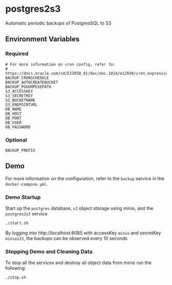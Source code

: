 # postgres2s3

Automatic periodic backups of PostgresSQL to S3

## Environment Variables
### Required
```
# For more information on cron config, refer to:
# https://docs.oracle.com/cd/E12058_01/doc/doc.1014/e12030/cron_expressions.htm
BACKUP_CRONSCHEDULE
BACKUP_AUTOCREATEBUCKET   
BACKUP_PGDUMPEXEPATH
S3_ACCESSKEY
S3_SECRETKEY
S3_BUCKETNAME
S3_ENDPOINTURL
DB_NAME
DB_HOST
DB_PORT
DB_USER
DB_PASSWORD
```

### Optional
```
BACKUP_PREFIX
```

## Demo
For more information on the configuration, refer to the `backup` service in the `docker-compose.yml`.

### Demo Startup
Start up the `postgres` database, `s3` object storage using minio, and the `postgres2s3` service
```bash
./start.sh
```
By logging into http://localhost:8085 with accessKey `minio` and secretKey `minio123`, the backups can be observed every 10 seconds

### Stopping Demo and Cleaning Data
To stop all the services and destroy all object data from minio run the following:
```bash
./stop.sh
```
